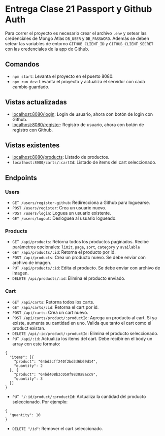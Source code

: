 # Entrega Clase 21 Passport y Github Auth

Para correr el proyecto es necesario crear el archivo `.env` y setear las credenciales de Mongo Atlas `DB_USER` y `DB_PASSWORD`.
Además se deben setear las variables de entorno `GITHUB_CLIENT_ID` y `GITHUB_CLIENT_SECRET` con las credenciales de la app de Github.

## Comandos

- `npm start`: Levanta el proyecto en el puerto 8080.
- `npm run dev`: Levanta el proyecto y actualiza el servidor con cada cambio guardado.

## Vistas actualizadas

- [localhost:8080/login](http://localhost:8080/login): Login de usuario, ahora con botón de login con Github.
- [localhost:8080/register](http://localhost:8080/register): Registro de usuario, ahora con botón de registro con Github.

## Vistas existentes

- [localhost:8080/products](http://localhost:8080/products): Listado de productos.
- `localhost:8080/carts/:cartId`: Listado de items del cart seleccionado.

## Endpoints

### Users

- `GET /users/register-github`: Redirecciona a Github para loguearse.
- `POST /users/register`: Crea un usuario nuevo.
- `POST /users/login`: Loguea un usuario existente.
- `GET /users/logout`: Desloguea al usuario logueado.

### Products

- `GET /api/products`: Retorna todos los productos paginados. Recibe parámetros opcionales: `limit`, `page`, `sort`, `category` y `available`
- `GET /api/products/:id`: Retorna el producto por id.
- `POST /api/products`: Crea un producto nuevo. Se debe enviar con archivo de imagen.
- `PUT /api/products/:id`: Edita el producto. Se debe enviar con archivo de imagen.
- `DELETE /api/products/:id`: Elimina el producto enviado.

### Cart

- `GET /api/carts`: Retorna todos los carts.
- `GET /api/carts/:id`: Retorna el cart por id.
- `POST /api/carts`: Crea un cart nuevo.
- `POST /api/carts/product/:productId`: Agrega un producto al cart. Si ya existe, aumenta su cantidad en uno. Valida que tanto el cart como el product existan.
- `DELETE /api/:id/product/:productId`: Elimina el producto seleccionado.
- `PUT /api/:id`: Actualiza los items del cart. Debe recibir en el body un array con este formato:

```
{
  "items": [{
    "product": "64bd3cff240f2bd3d6b69d14",
    "quantity": 2
  }, {
    "product": "64bd408b3c050f9830a8acc9",
    "quantity": 3
  }]
}
```

- `PUT "/:id/product/:productId`: Actualiza la cantidad del producto seleccionado. Por ejemplo:

```
{
  "quantity": 10
}
```

- `DELETE "/id"`: Remover el cart seleccionado.

